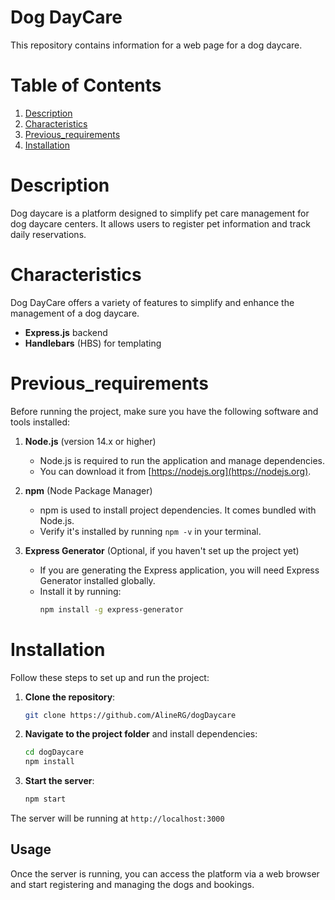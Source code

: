 # Dog DayCare
This repository contains information for a web page for a dog daycare.

# Table of Contents
1. [Description](#Description)
2. [Characteristics](#Characteristics)
3. [Previous_requirements](#Previous_requirements)
4. [Installation](#Installation)

# Description

Dog daycare is a platform designed to simplify pet care management for dog daycare centers. It allows users to register pet information and track daily reservations.

# Characteristics

Dog DayCare offers a variety of features to simplify and enhance the management of a dog daycare.

- **Express.js** backend
- **Handlebars** (HBS) for templating

# Previous_requirements

Before running the project, make sure you have the following software and tools installed:

1. **Node.js** (version 14.x or higher)
   - Node.js is required to run the application and manage dependencies.
   - You can download it from [https://nodejs.org](https://nodejs.org).

2. **npm** (Node Package Manager)
   - npm is used to install project dependencies. It comes bundled with Node.js.
   - Verify it's installed by running `npm -v` in your terminal.

3. **Express Generator** (Optional, if you haven't set up the project yet)
   - If you are generating the Express application, you will need Express Generator installed globally.
   - Install it by running:
     ```bash
     npm install -g express-generator

# Installation

Follow these steps to set up and run the project:

1. **Clone the repository**:
    ```bash
    git clone https://github.com/AlineRG/dogDaycare
    ```
2. **Navigate to the project folder** and install dependencies:
    ```bash
    cd dogDaycare
    npm install
    ```
3. **Start the server**:
    ```bash
    npm start
    ```
The server will be running at `http://localhost:3000`

## Usage

Once the server is running, you can access the platform via a web browser and start registering and managing the dogs and bookings.